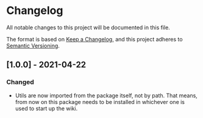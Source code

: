 # Changelog
All notable changes to this project will be documented in this file.

The format is based on [Keep a Changelog](https://keepachangelog.com/en/1.0.0/),
and this project adheres to [Semantic Versioning](https://semver.org/spec/v2.0.0.html).

## [1.0.0] - 2021-04-22
### Changed
- Utils are now imported from the package itself, not by path.
  That means, from now on this package needs to be installed
  in whichever one is used to start up the wiki.

